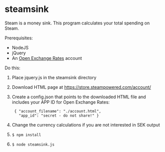 steamsink
=========

Steam is a money sink. This program calculates your total spending on Steam.

Prerequisites:

* NodeJS
* jQuery
* An [Open Exchange Rates](https://openexchangerates.org/) account

Do this:

1. Place jquery.js in the steamsink directory
2. Download HTML page at https://store.steampowered.com/account/
3. Create a config.json that points to the downloaded HTML file and includes
your APP ID for Open Exchange Rates:

        { "account_filename": "./account.html",
          "app_id": "secret - do not share!" }

4. Change the currency calculations if you are not interested in SEK output
5. `$ npm install`
6. `$ node steamsink.js`
